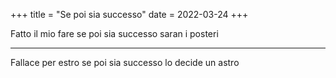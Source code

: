 +++
title = "Se poi sia successo"
date = 2022-03-24
+++

Fatto il mio fare
se poi sia successo
saran i posteri

---

Fallace per estro
se poi sia successo
lo decide un astro
